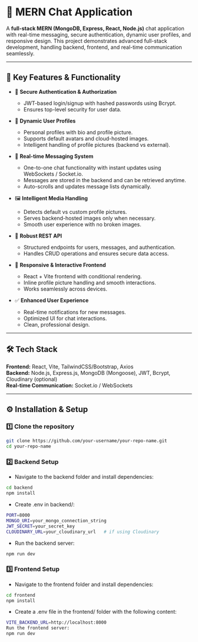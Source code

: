 # 📌 MERN Chat Application

A **full-stack MERN (MongoDB, Express, React, Node.js)** chat application with real-time messaging, secure authentication, dynamic user profiles, and responsive design. This project demonstrates advanced full-stack development, handling backend, frontend, and real-time communication seamlessly.

---

## 🚀 Key Features & Functionality

- 🔐 **Secure Authentication & Authorization**  
  - JWT-based login/signup with hashed passwords using Bcrypt.  
  - Ensures top-level security for user data.

- 👤 **Dynamic User Profiles**  
  - Personal profiles with bio and profile picture.  
  - Supports default avatars and cloud-hosted images.  
  - Intelligent handling of profile pictures (backend vs external).

- 💬 **Real-time Messaging System**  
  - One-to-one chat functionality with instant updates using WebSockets / Socket.io.  
  - Messages are stored in the backend and can be retrieved anytime.  
  - Auto-scrolls and updates message lists dynamically.

- 🖼️ **Intelligent Media Handling**  
  - Detects default vs custom profile pictures.  
  - Serves backend-hosted images only when necessary.  
  - Smooth user experience with no broken images.

- 📡 **Robust REST API**  
  - Structured endpoints for users, messages, and authentication.  
  - Handles CRUD operations and ensures secure data access.

- 📱 **Responsive & Interactive Frontend**  
  - React + Vite frontend with conditional rendering.  
  - Inline profile picture handling and smooth interactions.  
  - Works seamlessly across devices.

- ✅ **Enhanced User Experience**  
  - Real-time notifications for new messages.  
  - Optimized UI for chat interactions.  
  - Clean, professional design.

---

## 🛠️ Tech Stack

**Frontend:** React, Vite, TailwindCSS/Bootstrap, Axios  
**Backend:** Node.js, Express.js, MongoDB (Mongoose), JWT, Bcrypt, Cloudinary (optional)  
**Real-time Communication:** Socket.io / WebSockets

---

## ⚙️ Installation & Setup

### 1️⃣ Clone the repository

```bash
git clone https://github.com/your-username/your-repo-name.git
cd your-repo-name
```

### 2️⃣ Backend Setup

- Navigate to the backend folder and install dependencies:
``` bash
cd backend
npm install
```
- Create .env in backend/:

```bash Create a .env file in the backend/ folder with the following content:
PORT=8000
MONGO_URI=your_mongo_connection_string
JWT_SECRET=your_secret_key
CLOUDINARY_URL=your_cloudinary_url   # if using Cloudinary
```

- Run the backend server:
```bash
npm run dev
```

### 3️⃣ Frontend Setup

- Navigate to the frontend folder and install dependencies:
```bash
cd frontend
npm install
```

- Create a .env file in the frontend/ folder with the following content:
```bash
VITE_BACKEND_URL=http://localhost:8000
Run the frontend server:
npm run dev
```
